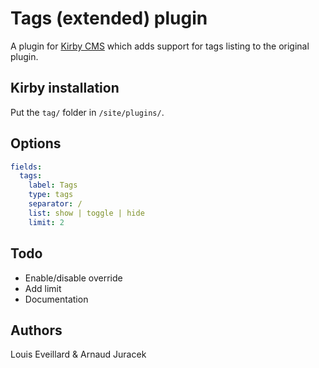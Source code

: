 # Tags (extended) plugin

A plugin for [Kirby CMS](http://getkirby.com) which adds support for tags listing to the original plugin.

## Kirby installation
Put the `tag/` folder in `/site/plugins/`.

## Options
```YAML
fields:
  tags:
    label: Tags
    type: tags
    separator: /
    list: show | toggle | hide
    limit: 2
```

## Todo
* Enable/disable override
* Add limit
* Documentation

## Authors
Louis Eveillard & Arnaud Juracek
